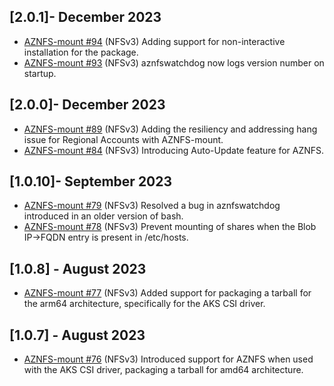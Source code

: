 ## [2.0.1]- December 2023
- [AZNFS-mount #94](https://github.com/Azure/AZNFS-mount/pull/94)
  (NFSv3) Adding support for non-interactive installation for the package.
- [AZNFS-mount #93](https://github.com/Azure/AZNFS-mount/pull/93)
  (NFSv3) aznfswatchdog now logs version number on startup.

## [2.0.0]- December 2023
- [AZNFS-mount #89](https://github.com/Azure/AZNFS-mount/pull/89)
  (NFSv3) Adding the resiliency and addressing hang issue for Regional Accounts with AZNFS-mount.
- [AZNFS-mount #84](https://github.com/Azure/AZNFS-mount/pull/84)
  (NFSv3) Introducing Auto-Update feature for AZNFS.

## [1.0.10]- September 2023
- [AZNFS-mount #79](https://github.com/Azure/AZNFS-mount/pull/79)
  (NFSv3) Resolved a bug in aznfswatchdog introduced in an older version of bash.
- [AZNFS-mount #78](https://github.com/Azure/AZNFS-mount/pull/78)
  (NFSv3) Prevent mounting of shares when the Blob IP->FQDN entry is present in /etc/hosts.

## [1.0.8] - August 2023
- [AZNFS-mount #77](https://github.com/Azure/AZNFS-mount/pull/77)
  (NFSv3) Added support for packaging a tarball for the arm64 architecture, specifically for the AKS CSI driver.

## [1.0.7] - August 2023
- [AZNFS-mount #76](https://github.com/Azure/AZNFS-mount/pull/76)
  (NFSv3) Introduced support for AZNFS when used with the AKS CSI driver, packaging a tarball for amd64 architecture.